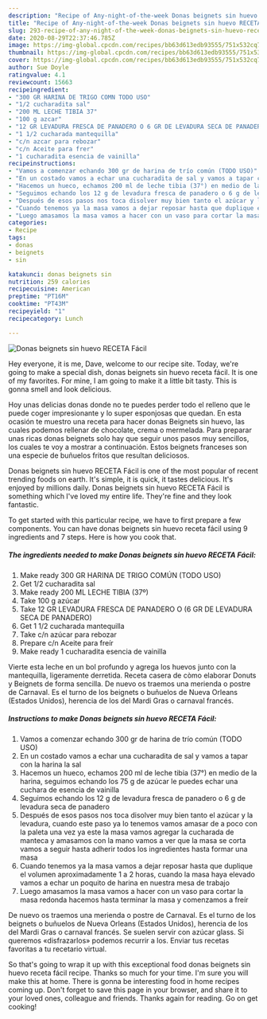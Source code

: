 ```yaml
---
description: "Recipe of Any-night-of-the-week Donas beignets sin huevo RECETA Fácil"
title: "Recipe of Any-night-of-the-week Donas beignets sin huevo RECETA Fácil"
slug: 293-recipe-of-any-night-of-the-week-donas-beignets-sin-huevo-receta-facil
date: 2020-08-29T22:37:46.785Z
image: https://img-global.cpcdn.com/recipes/bb63d613edb93555/751x532cq70/donas-beignets-sin-huevo-receta-facil-foto-principal.jpg
thumbnail: https://img-global.cpcdn.com/recipes/bb63d613edb93555/751x532cq70/donas-beignets-sin-huevo-receta-facil-foto-principal.jpg
cover: https://img-global.cpcdn.com/recipes/bb63d613edb93555/751x532cq70/donas-beignets-sin-huevo-receta-facil-foto-principal.jpg
author: Sue Doyle
ratingvalue: 4.1
reviewcount: 15663
recipeingredient:
- "300 GR HARINA DE TRIGO COMN TODO USO"
- "1/2 cucharadita sal"
- "200 ML LECHE TIBIA 37"
- "100 g azcar"
- "12 GR LEVADURA FRESCA DE PANADERO O 6 GR DE LEVADURA SECA DE PANADERO"
- "1 1/2 cucharada mantequilla"
- "c/n azcar para rebozar"
- "c/n Aceite para frer"
- "1 cucharadita esencia de vainilla"
recipeinstructions:
- "Vamos a comenzar echando 300 gr de harina de trío común (TODO USO)"
- "En un costado vamos a echar una cucharadita de sal y vamos a tapar con la harina la sal"
- "Hacemos un hueco, echamos 200 ml de leche tibia (37°) en medio de la harina, seguimos echando los 75 g de azúcar le puedes echar una cuchara de esencia de vainilla"
- "Seguimos echando los 12 g de levadura fresca de panadero o 6 g de levadura seca de panadero"
- "Después de esos pasos nos toca disolver muy bien tanto el azúcar y la levadura, cuando este paso ya lo tenemos vamos amasar de a poco con la paleta una vez ya este la masa vamos agregar la cucharada de manteca y amasamos con la mano vamos a ver que la masa se corta vamos a seguir hasta adherir todos los ingredientes hasta formar una masa"
- "Cuando tenemos ya la masa vamos a dejar reposar hasta que duplique el volumen aproximadamente 1 a 2 horas, cuando la masa haya elevado vamos a echar un poquito de harina en nuestra mesa de trabajo"
- "Luego amasamos la masa vamos a hacer con un vaso para cortar la masa redonda hacemos hasta terminar la masa y comenzamos a freír"
categories:
- Recipe
tags:
- donas
- beignets
- sin

katakunci: donas beignets sin 
nutrition: 259 calories
recipecuisine: American
preptime: "PT16M"
cooktime: "PT43M"
recipeyield: "1"
recipecategory: Lunch

---
```



![Donas beignets sin huevo RECETA Fácil](https://img-global.cpcdn.com/recipes/bb63d613edb93555/751x532cq70/donas-beignets-sin-huevo-receta-facil-foto-principal.jpg)

Hey everyone, it is me, Dave, welcome to our recipe site. Today, we're going to make a special dish, donas beignets sin huevo receta fácil. It is one of my favorites. For mine, I am going to make it a little bit tasty. This is gonna smell and look delicious.

Hoy unas delicias donas donde no te puedes perder todo el relleno que le puede coger impresionante y lo super esponjosas que quedan. En esta ocasión te muestro una receta para hacer donas Beignets sin huevo, las cuales podemos rellenar de chocolate, crema o mermelada. Para preparar unas ricas donas beignets solo hay que seguir unos pasos muy sencillos, los cuales te voy a mostrar a continuación. Estos beignets franceses son una especie de buñuelos fritos que resultan deliciosos.

Donas beignets sin huevo RECETA Fácil is one of the most popular of recent trending foods on earth. It's simple, it is quick, it tastes delicious. It's enjoyed by millions daily. Donas beignets sin huevo RECETA Fácil is something which I've loved my entire life. They're fine and they look fantastic.


To get started with this particular recipe, we have to first prepare a few components. You can have donas beignets sin huevo receta fácil using 9 ingredients and 7 steps. Here is how you cook that.

<!--inarticleads1-->

##### The ingredients needed to make Donas beignets sin huevo RECETA Fácil:

1. Make ready 300 GR HARINA DE TRIGO COMÚN (TODO USO)
1. Get 1/2 cucharadita sal
1. Make ready 200 ML LECHE TIBIA (37º)
1. Take 100 g azúcar
1. Take 12 GR LEVADURA FRESCA DE PANADERO O (6 GR DE LEVADURA SECA DE PANADERO)
1. Get 1 1/2 cucharada mantequilla
1. Take c/n azúcar para rebozar
1. Prepare c/n Aceite para freír
1. Make ready 1 cucharadita esencia de vainilla


Vierte esta leche en un bol profundo y agrega los huevos junto con la mantequilla, ligeramente derretida. Receta casera de còmo elaborar Donuts y Beignets de forma sencilla. De nuevo os traemos una merienda o postre de Carnaval. Es el turno de los beignets o buñuelos de Nueva Orleans (Estados Unidos), herencia de los del Mardi Gras o carnaval francés. 

<!--inarticleads2-->

##### Instructions to make Donas beignets sin huevo RECETA Fácil:

1. Vamos a comenzar echando 300 gr de harina de trío común (TODO USO)
1. En un costado vamos a echar una cucharadita de sal y vamos a tapar con la harina la sal
1. Hacemos un hueco, echamos 200 ml de leche tibia (37°) en medio de la harina, seguimos echando los 75 g de azúcar le puedes echar una cuchara de esencia de vainilla
1. Seguimos echando los 12 g de levadura fresca de panadero o 6 g de levadura seca de panadero
1. Después de esos pasos nos toca disolver muy bien tanto el azúcar y la levadura, cuando este paso ya lo tenemos vamos amasar de a poco con la paleta una vez ya este la masa vamos agregar la cucharada de manteca y amasamos con la mano vamos a ver que la masa se corta vamos a seguir hasta adherir todos los ingredientes hasta formar una masa
1. Cuando tenemos ya la masa vamos a dejar reposar hasta que duplique el volumen aproximadamente 1 a 2 horas, cuando la masa haya elevado vamos a echar un poquito de harina en nuestra mesa de trabajo
1. Luego amasamos la masa vamos a hacer con un vaso para cortar la masa redonda hacemos hasta terminar la masa y comenzamos a freír


De nuevo os traemos una merienda o postre de Carnaval. Es el turno de los beignets o buñuelos de Nueva Orleans (Estados Unidos), herencia de los del Mardi Gras o carnaval francés. Se suelen servir con azúcar glass. Si queremos «disfrazarlos» podemos recurrir a los. Enviar tus recetas favoritas a tu recetario virtual. 

So that's going to wrap it up with this exceptional food donas beignets sin huevo receta fácil recipe. Thanks so much for your time. I'm sure you will make this at home. There is gonna be interesting food in home recipes coming up. Don't forget to save this page in your browser, and share it to your loved ones, colleague and friends. Thanks again for reading. Go on get cooking!
